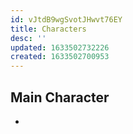 ```yaml
---
id: vJtdB9wgSvotJHwvt76EY
title: Characters
desc: ''
updated: 1633502732226
created: 1633502700953
---
```


## Main Character
- 
